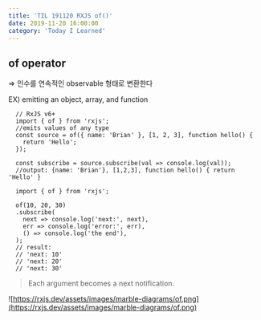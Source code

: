 ```yaml
---
title: 'TIL 191120 RXJS of()'
date: 2019-11-20 16:00:00
category: 'Today I Learned'
---
```


## of operator

⇒ 인수를 연속적인 observable 형태로 변환한다

EX) emitting an object, array, and function

```
  // RxJS v6+
  import { of } from 'rxjs';
  //emits values of any type
  const source = of({ name: 'Brian' }, [1, 2, 3], function hello() {
    return 'Hello';
  });
  
  const subscribe = source.subscribe(val => console.log(val));
  //output: {name: 'Brian'}, [1,2,3], function hello() { return 'Hello' }

  import { of } from 'rxjs';
   
  of(10, 20, 30)
  .subscribe(
    next => console.log('next:', next),
    err => console.log('error:', err),
    () => console.log('the end'),
  );
  // result:
  // 'next: 10'
  // 'next: 20'
  // 'next: 30'
```

> Each argument becomes a next notification.

![https://rxjs.dev/assets/images/marble-diagrams/of.png](https://rxjs.dev/assets/images/marble-diagrams/of.png)